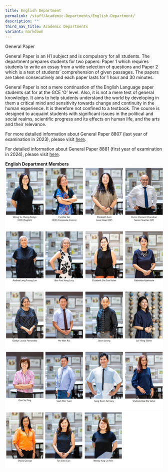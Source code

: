 ```yaml
---
title: English Department
permalink: /staff/Academic-Departments/English-Department/
description: ""
third_nav_title: Academic Departments
variant: markdown
---
```

General Paper

General Paper is an H1 subject and is compulsory for all students. The department prepares students for two papers: Paper 1 which requires students to write an essay from a wide selection of questions and Paper 2 which is a test of students’ comprehension of given passages. The papers are taken consecutively and each paper lasts for 1 hour and 30 minutes.

General Paper is not a mere continuation of the English Language paper students sat for at the GCE ‘O’ level. Also, it is not a mere test of general knowledge. It aims to help students understand the world by developing in them a critical mind and sensitivity towards change and continuity in the human experience. It is therefore not confined to a textbook. The course is designed to acquaint students with significant issues in the political and social realms, scientific progress and its effects on human life, and the arts and their relevance.

For more detailed information about General Paper 8807 (last year of examination in 2023), please visit [here](https://www.seab.gov.sg/docs/default-source/national-examinations/syllabus/alevel/2021syllabus/8807_y21_sy.pdf).

For detailed information about General Paper 8881 (first year of examination in 2024), please visit [here](https://www.seab.gov.sg/docs/default-source/national-examinations/syllabus/alevel/2024syllabus/8881_y24_sy.pdf).

**English Department Members**
![English Department Staff](/images/2024_English_Dept_1.jpg)
![English Department Staff](/images/2024_English_Dept_2.jpg)
![English Department Staff](/images/2024_English_Dept_3.jpg)